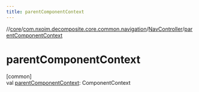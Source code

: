 ```yaml
---
title: parentComponentContext
---
```

//[core](../../../index.html)/[com.nxoim.decomposite.core.common.navigation](../index.html)/[NavController](index.html)/[parentComponentContext](parent-component-context.html)



# parentComponentContext



[common]\
val [parentComponentContext](parent-component-context.html): ComponentContext




